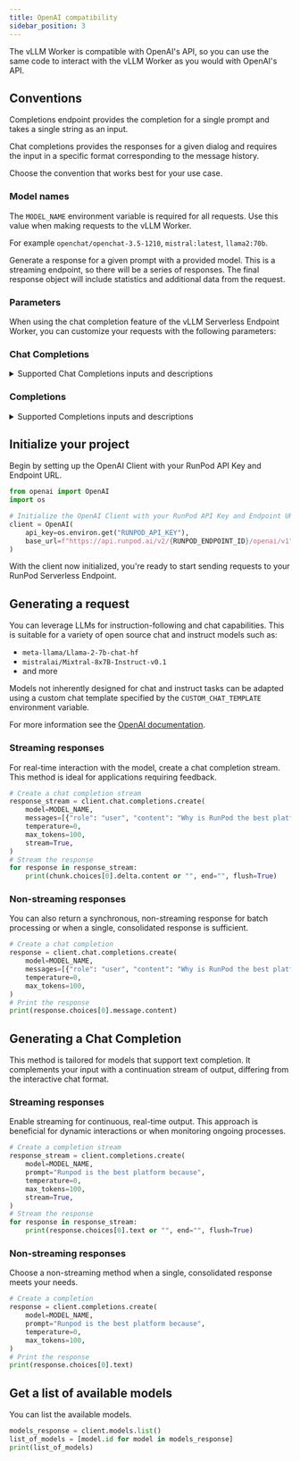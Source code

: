 ```yaml
---
title: OpenAI compatibility
sidebar_position: 3
---
```


The vLLM Worker is compatible with OpenAI's API, so you can use the same code to interact with the vLLM Worker as you would with OpenAI's API.

## Conventions

Completions endpoint provides the completion for a single prompt and takes a single string as an input.

Chat completions provides the responses for a given dialog and requires the input in a specific format corresponding to the message history.

Choose the convention that works best for your use case.

### Model names

The `MODEL_NAME` environment variable is required for all requests.
Use this value when making requests to the vLLM Worker.

For example `openchat/openchat-3.5-1210`, `mistral:latest`, `llama2:70b`.

Generate a response for a given prompt with a provided model. This is a streaming endpoint, so there will be a series of responses. The final response object will include statistics and additional data from the request.

### Parameters

When using the chat completion feature of the vLLM Serverless Endpoint Worker, you can customize your requests with the following parameters:

### Chat Completions

<details>
  <summary>Supported Chat Completions inputs and descriptions</summary>

| Parameter           | Type                             | Default Value | Description                                                                                                                                                                                                                                                  |
| ------------------- | -------------------------------- | ------------- | ------------------------------------------------------------------------------------------------------------------------------------------------------------------------------------------------------------------------------------------------------------ |
| `messages`          | Union[str, List[Dict[str, str]]] |               | List of messages, where each message is a dictionary with a `role` and `content`. The model's chat template will be applied to the messages automatically, so the model must have one or it should be specified as `CUSTOM_CHAT_TEMPLATE` env var.           |
| `model`             | str                              |               | The model repo that you've deployed on your RunPod Serverless Endpoint. If you are unsure what the name is or are baking the model in, use the guide to get the list of available models in the **Examples: Using your RunPod endpoint with OpenAI** section |
| `temperature`       | Optional[float]                  | 0.7           | Float that controls the randomness of the sampling. Lower values make the model more deterministic, while higher values make the model more random. Zero means greedy sampling.                                                                              |
| `top_p`             | Optional[float]                  | 1.0           | Float that controls the cumulative probability of the top tokens to consider. Must be in (0, 1]. Set to 1 to consider all tokens.                                                                                                                            |
| `n`                 | Optional[int]                    | 1             | Number of output sequences to return for the given prompt.                                                                                                                                                                                                   |
| `max_tokens`        | Optional[int]                    | None          | Maximum number of tokens to generate per output sequence.                                                                                                                                                                                                    |
| `seed`              | Optional[int]                    | None          | Random seed to use for the generation.                                                                                                                                                                                                                       |
| `stop`              | Optional[Union[str, List[str]]]  | list          | List of strings that stop the generation when they are generated. The returned output will not contain the stop strings.                                                                                                                                     |
| `stream`            | Optional[bool]                   | False         | Whether to stream or not                                                                                                                                                                                                                                     |
| `presence_penalty`  | Optional[float]                  | 0.0           | Float that penalizes new tokens based on whether they appear in the generated text so far. Values > 0 encourage the model to use new tokens, while values < 0 encourage the model to repeat tokens.                                                          |
| `frequency_penalty` | Optional[float]                  | 0.0           | Float that penalizes new tokens based on their frequency in the generated text so far. Values > 0 encourage the model to use new tokens, while values < 0 encourage the model to repeat tokens.                                                              |
| `logit_bias`        | Optional[Dict[str, float]]       | None          | Unsupported by vLLM                                                                                                                                                                                                                                          |
| `user`              | Optional[str]                    | None          | Unsupported by vLLM                                                                                                                                                                                                                                          |

### Additional parameters supported by vLLM

| Parameter                       | Type                | Default Value | Description                                                                                                                                                                                                                                                                               |
| ------------------------------- | ------------------- | ------------- | ----------------------------------------------------------------------------------------------------------------------------------------------------------------------------------------------------------------------------------------------------------------------------------------- |
| `best_of`                       | Optional[int]       | None          | Number of output sequences that are generated from the prompt. From these `best_of` sequences, the top `n` sequences are returned. `best_of` must be greater than or equal to `n`. This is treated as the beam width when `use_beam_search` is True. By default, `best_of` is set to `n`. |
| `top_k`                         | Optional[int]       | -1            | Integer that controls the number of top tokens to consider. Set to -1 to consider all tokens.                                                                                                                                                                                             |
| `ignore_eos`                    | Optional[bool]      | False         | Whether to ignore the EOS token and continue generating tokens after the EOS token is generated.                                                                                                                                                                                          |
| `use_beam_search`               | Optional[bool]      | False         | Whether to use beam search instead of sampling.                                                                                                                                                                                                                                           |
| `stop_token_ids`                | Optional[List[int]] | list          | List of tokens that stop the generation when they are generated. The returned output will contain the stop tokens unless the stop tokens are special tokens.                                                                                                                              |
| `skip_special_tokens`           | Optional[bool]      | True          | Whether to skip special tokens in the output.                                                                                                                                                                                                                                             |
| `spaces_between_special_tokens` | Optional[bool]      | True          | Whether to add spaces between special tokens in the output. Defaults to True.                                                                                                                                                                                                             |
| `add_generation_prompt`         | Optional[bool]      | True          | Read more [here](https://huggingface.co/docs/transformers/main/en/chat_templating#what-are-generation-prompts)                                                                                                                                                                            |
| `echo`                          | Optional[bool]      | False         | Echo back the prompt in addition to the completion                                                                                                                                                                                                                                        |
| `repetition_penalty`            | Optional[float]     | 1.0           | Float that penalizes new tokens based on whether they appear in the prompt and the generated text so far. Values > 1 encourage the model to use new tokens, while values < 1 encourage the model to repeat tokens.                                                                        |
| `min_p`                         | Optional[float]     | 0.0           | Float that represents the minimum probability for a token to                                                                                                                                                                                                                              |
| `length_penalty`                | Optional[float]     | 1.0           | Float that penalizes sequences based on their length. Used in beam search..                                                                                                                                                                                                               |
| `include_stop_str_in_output`    | Optional[bool]      | False         | Whether to include the stop strings in output text. Defaults to False.                                                                                                                                                                                                                    |

</details>

### Completions

<details>
  <summary>Supported Completions inputs and descriptions</summary>

| Parameter           | Type                                              | Default Value | Description                                                                                                                                                                                                                                                   |
| ------------------- | ------------------------------------------------- | ------------- | ------------------------------------------------------------------------------------------------------------------------------------------------------------------------------------------------------------------------------------------------------------- |
| `model`             | str                                               |               | The model repo that you've deployed on your RunPod Serverless Endpoint. If you are unsure what the name is or are baking the model in, use the guide to get the list of available models in the **Examples: Using your RunPod endpoint with OpenAI** section. |
| `prompt`            | Union[List[int], List[List[int]], str, List[str]] |               | A string, array of strings, array of tokens, or array of token arrays to be used as the input for the model.                                                                                                                                                  |
| `suffix`            | Optional[str]                                     | None          | A string to be appended to the end of the generated text.                                                                                                                                                                                                     |
| `max_tokens`        | Optional[int]                                     | 16            | Maximum number of tokens to generate per output sequence.                                                                                                                                                                                                     |
| `temperature`       | Optional[float]                                   | 1.0           | Float that controls the randomness of the sampling. Lower values make the model more deterministic, while higher values make the model more random. Zero means greedy sampling.                                                                               |
| `top_p`             | Optional[float]                                   | 1.0           | Float that controls the cumulative probability of the top tokens to consider. Must be in (0, 1]. Set to 1 to consider all tokens.                                                                                                                             |
| `n`                 | Optional[int]                                     | 1             | Number of output sequences to return for the given prompt.                                                                                                                                                                                                    |
| `stream`            | Optional[bool]                                    | False         | Whether to stream the output.                                                                                                                                                                                                                                 |
| `logprobs`          | Optional[int]                                     | None          | Number of log probabilities to return per output token.                                                                                                                                                                                                       |
| `echo`              | Optional[bool]                                    | False         | Whether to echo back the prompt in addition to the completion.                                                                                                                                                                                                |
| `stop`              | Optional[Union[str, List[str]]]                   | list          | List of strings that stop the generation when they are generated. The returned output will not contain the stop strings.                                                                                                                                      |
| `seed`              | Optional[int]                                     | None          | Random seed to use for the generation.                                                                                                                                                                                                                        |
| `presence_penalty`  | Optional[float]                                   | 0.0           | Float that penalizes new tokens based on whether they appear in the generated text so far. Values > 0 encourage the model to use new tokens, while values < 0 encourage the model to repeat tokens.                                                           |
| `frequency_penalty` | Optional[float]                                   | 0.0           | Float that penalizes new tokens based on their frequency in the generated text so far. Values > 0 encourage the model to use new tokens, while values < 0 encourage the model to repeat tokens.                                                               |
| `best_of`           | Optional[int]                                     | None          | Number of output sequences that are generated from the prompt. From these `best_of` sequences, the top `n` sequences are returned. `best_of` must be greater than or equal to `n`. This parameter influences the diversity of the output.                     |
| `logit_bias`        | Optional[Dict[str, float]]                        | None          | Dictionary of token IDs to biases.                                                                                                                                                                                                                            |
| `user`              | Optional[str]                                     | None          | User identifier for personalizing responses. (Unsupported by vLLM)                                                                                                                                                                                            |

### Additional parameters supported by vLLM

| Parameter                       | Type                | Default Value | Description                                                                                                                                                                                                        |
| ------------------------------- | ------------------- | ------------- | ------------------------------------------------------------------------------------------------------------------------------------------------------------------------------------------------------------------ |
| `top_k`                         | Optional[int]       | -1            | Integer that controls the number of top tokens to consider. Set to -1 to consider all tokens.                                                                                                                      |
| `ignore_eos`                    | Optional[bool]      | False         | Whether to ignore the End Of Sentence token and continue generating tokens after the EOS token is generated.                                                                                                       |
| `use_beam_search`               | Optional[bool]      | False         | Whether to use beam search instead of sampling for generating outputs.                                                                                                                                             |
| `stop_token_ids`                | Optional[List[int]] | list          | List of tokens that stop the generation when they are generated. The returned output will contain the stop tokens unless the stop tokens are special tokens.                                                       |
| `skip_special_tokens`           | Optional[bool]      | True          | Whether to skip special tokens in the output.                                                                                                                                                                      |
| `spaces_between_special_tokens` | Optional[bool]      | True          | Whether to add spaces between special tokens in the output. Defaults to True.                                                                                                                                      |
| `repetition_penalty`            | Optional[float]     | 1.0           | Float that penalizes new tokens based on whether they appear in the prompt and the generated text so far. Values > 1 encourage the model to use new tokens, while values < 1 encourage the model to repeat tokens. |
| `min_p`                         | Optional[float]     | 0.0           | Float that represents the minimum probability for a token to be considered, relative to the most likely token. Must be in [0, 1]. Set to 0 to disable.                                                             |
| `length_penalty`                | Optional[float]     | 1.0           | Float that penalizes sequences based on their length. Used in beam search.                                                                                                                                         |
| `include_stop_str_in_output`    | Optional[bool]      | False         | Whether to include the stop strings in output text. Defaults to False.                                                                                                                                             |

</details>

## Initialize your project

Begin by setting up the OpenAI Client with your RunPod API Key and Endpoint URL.

```python
from openai import OpenAI
import os

# Initialize the OpenAI Client with your RunPod API Key and Endpoint URL
client = OpenAI(
    api_key=os.environ.get("RUNPOD_API_KEY"),
    base_url=f"https://api.runpod.ai/v2/{RUNPOD_ENDPOINT_ID}/openai/v1",
)
```

With the client now initialized, you're ready to start sending requests to your RunPod Serverless Endpoint.

## Generating a request

You can leverage LLMs for instruction-following and chat capabilities.
This is suitable for a variety of open source chat and instruct models such as:

- `meta-llama/Llama-2-7b-chat-hf`
- `mistralai/Mixtral-8x7B-Instruct-v0.1`
- and more

Models not inherently designed for chat and instruct tasks can be adapted using a custom chat template specified by the `CUSTOM_CHAT_TEMPLATE` environment variable.

For more information see the [OpenAI documentation](https://platform.openai.com/docs/guides/text-generation).

### Streaming responses

For real-time interaction with the model, create a chat completion stream.
This method is ideal for applications requiring feedback.

```python
# Create a chat completion stream
response_stream = client.chat.completions.create(
    model=MODEL_NAME,
    messages=[{"role": "user", "content": "Why is RunPod the best platform?"}],
    temperature=0,
    max_tokens=100,
    stream=True,
)
# Stream the response
for response in response_stream:
    print(chunk.choices[0].delta.content or "", end="", flush=True)
```

### Non-streaming responses

You can also return a synchronous, non-streaming response for batch processing or when a single, consolidated response is sufficient.

```python
# Create a chat completion
response = client.chat.completions.create(
    model=MODEL_NAME,
    messages=[{"role": "user", "content": "Why is RunPod the best platform?"}],
    temperature=0,
    max_tokens=100,
)
# Print the response
print(response.choices[0].message.content)
```

## Generating a Chat Completion

This method is tailored for models that support text completion.
It complements your input with a continuation stream of output, differing from the interactive chat format.

### Streaming responses

Enable streaming for continuous, real-time output.
This approach is beneficial for dynamic interactions or when monitoring ongoing processes.

```python
# Create a completion stream
response_stream = client.completions.create(
    model=MODEL_NAME,
    prompt="Runpod is the best platform because",
    temperature=0,
    max_tokens=100,
    stream=True,
)
# Stream the response
for response in response_stream:
    print(response.choices[0].text or "", end="", flush=True)
```

### Non-streaming responses

Choose a non-streaming method when a single, consolidated response meets your needs.

```python
# Create a completion
response = client.completions.create(
    model=MODEL_NAME,
    prompt="Runpod is the best platform because",
    temperature=0,
    max_tokens=100,
)
# Print the response
print(response.choices[0].text)
```

## Get a list of available models

You can list the available models.

```python
models_response = client.models.list()
list_of_models = [model.id for model in models_response]
print(list_of_models)
```
